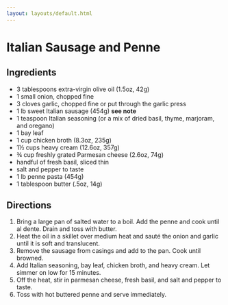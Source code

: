 ```yaml
---
layout: layouts/default.html
---
```


# Italian Sausage and Penne

## Ingredients

* 3 tablespoons extra-virgin olive oil (1.5oz, 42g)
* 1 small onion, chopped fine
* 3 cloves garlic, chopped fine or put through the garlic press
* 1 lb sweet Italian sausage (454g) **see note**
* 1 teaspoon Italian seasoning (or a mix of dried basil, thyme, marjoram, and oregano)
* 1 bay leaf
* 1 cup chicken broth (8.3oz, 235g)
* 1½ cups heavy cream (12.6oz, 357g)
* ¾ cup freshly grated Parmesan cheese (2.6oz, 74g)
* handful of fresh basil, sliced thin
* salt and pepper to taste
* 1 lb penne pasta (454g)
* 1 tablespoon butter (.5oz, 14g)

## Directions

1. Bring a large pan of salted water to a boil. Add the penne and cook until al dente. Drain and toss with butter.
1. Heat the oil in a skillet over medium heat and sauté the onion and garlic until it is soft and translucent.
1. Remove the sausage from casings and add to the pan. Cook until browned.
1. Add Italian seasoning, bay leaf, chicken broth, and heavy cream. Let simmer on low for 15 minutes.
1. Off the heat, stir in parmesan cheese, fresh basil, and salt and pepper to taste.
1. Toss with hot buttered penne and serve immediately.

